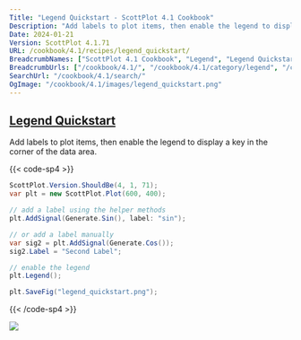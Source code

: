 ```yaml
---
Title: "Legend Quickstart - ScottPlot 4.1 Cookbook"
Description: "Add labels to plot items, then enable the legend to display a key in the corner of the data area."
Date: 2024-01-21
Version: ScottPlot 4.1.71
URL: /cookbook/4.1/recipes/legend_quickstart/
BreadcrumbNames: ["ScottPlot 4.1 Cookbook", "Legend", "Legend Quickstart"]
BreadcrumbUrls: ["/cookbook/4.1/", "/cookbook/4.1/category/legend", "/cookbook/4.1/recipes/legend_quickstart/"]
SearchUrl: "/cookbook/4.1/search/"
OgImage: "/cookbook/4.1/images/legend_quickstart.png"
---
```


<h2><a id='legend-quickstart' href='/cookbook/4.1/recipes/legend_quickstart/'>Legend Quickstart</a></h2>

Add labels to plot items, then enable the legend to display a key in the corner of the data area.

{{< code-sp4 >}}

```cs
ScottPlot.Version.ShouldBe(4, 1, 71);
var plt = new ScottPlot.Plot(600, 400);

// add a label using the helper methods
plt.AddSignal(Generate.Sin(), label: "sin");

// or add a label manually
var sig2 = plt.AddSignal(Generate.Cos());
sig2.Label = "Second Label";

// enable the legend
plt.Legend();

plt.SaveFig("legend_quickstart.png");
```

{{< /code-sp4 >}}

<img src='../../images/legend_quickstart.png' class='d-block mx-auto my-5' />


